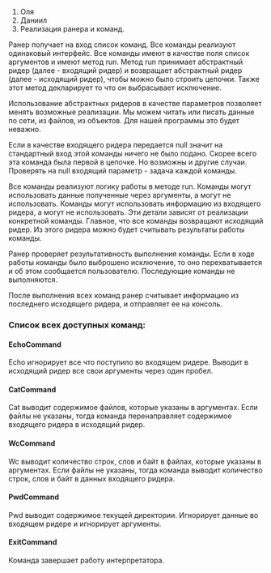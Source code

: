 1. Оля
2. Даниил
3. Реализация ранера и команд.

Ранер получает на вход список команд. Все команды реализуют одинаковый интерфейс. Все команды имеют в качестве поля список аргументов и имеют
метод run. Метод run принимает абстрактный ридер (далее - входящий ридер) и возвращает абстрактный ридер (далее - исходящий ридер), 
чтобы можно было строить цепочки. Также этот метод декларирует то что он выбрасывает исключение.

Использование абстрактных ридеров в качестве параметров позволяет менять возможные реализации. 
Мы можем читать или писать данные по сети, из файлов, из объектов. Для нашей программы это будет неважно.

Если в качестве входящего ридера передается null значит на стандартный вход этой команды ничего не было подано.
Скорее всего эта команда была первой в цепочке. Но возможны и другие случаи. Проверять на null входящий параметр - задача
каждой команды.

Все команды реализуют логику работы в методе run. Команды могут использовать данные полученные через аргументы, а могут 
не использовать. Команды могут использовать информацию из входящего ридера, а могут не использовать. Эти детали 
зависят от реализации конкретной команды. Главное, что все команды возвращают исходящий ридер. Из этого ридера можно будет 
считывать результаты работы команды.

Ранер проверяет результативность выполнения команды. Если в ходе работы команды было выброшено исключение, то оно 
перехватывается и об этом сообщается пользователю. Последующие команды не выполняются.

После выполнения всех команд ранер считывает информацию из последнего исходящего ридера, и отправляет ее на консоль.

### Список всех доступных команд:

#### EchoCommand

Echo игнорирует все что поступило во входящем ридере. Выводит в исходящий ридер все свои аргументы через один пробел.

#### CatCommand

Cat выводит содержимое файлов, которые указаны в аргументах. 
Если файлы не указаны, тогда команда перенаправляет содержимое входящего ридера в исходящий ридер.

#### WcCommand

Wc выводит количество строк, слов и байт в файлах, которые указаны в аргументах. 
Если файлы не указаны, тогда команда выводит количество строк, слов и байт в данных входящего ридера.

#### PwdCommand

Pwd выводит содержимое текущей директории. Игнорирует данные во входящем ридере и игнорирует аргументы.

#### ExitCommand

Команда завершает работу интерпретатора.
